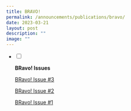 ```yaml
---
title: BRAVO!
permalink: /announcements/publications/bravo/
date: 2023-03-21
layout: post
description: ""
image: ""
---
```

<ul class="jekyllcodex_accordion">
<li>
<input type="checkbox" id="accordion1">
<label for="accordion1"><p><strong>BRavo! Issues</strong></p></label>
<div>
<p><a href="/files/BRavo3JAN2023-FiNAL.pdf">BRavo! Issue #3</a></p>
<p><a href="/files/Bravo-Issue-2021.pdf">BRavo! Issue #2</a></p>
<p><a href="/files/BRAVO_final_13Jan2020_FINAL-1.pdf">BRavo! Issue #1</a></p>
</div>
</li>  
</ul>